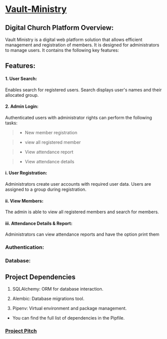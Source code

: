 # [Vault-Ministry](https://Vault-Ministry/)

## Digital Church Platform Overview:

Vault Ministry is a digital web platform solution that allows efficient management and registration of members.
It is designed for administrators to manage users. It contains the following key features:

## Features:

#### 1. User Search:

Enables search for registered users.
Search displays user's names and their allocated group.

#### 2. Admin Login:

Authenticated users with administrator rights can perform the following tasks:

  > - New member registration

  > - view all registered member

  > - View attendance report

  > - View attendance details

#### i. User Registration:

Administrators create user accounts with required user data.
Users are assigned to a group during registration.

#### ii. View Members:

The admin is able to view all registered members and search for members.

#### iii. Attendance Details & Report:

Administrators can view attendance reports and have the option print them

### Authentication:


### Database:


## Project Dependencies

1. SQLAlchemy: ORM for database interaction.

2. Alembic: Database migrations tool.

3. Pipenv: Virtual environment and package management.

- You can find the full list of dependencies in the Pipfile.

### [Project Pitch](https://gamma.app/docs/jdd79zoib1qhezj)
